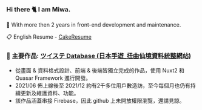 ### Hi there 🐈 I am Miwa.
💼 With more then 2 years in front-end development and maintenance.

📋 English Resume - [CakeResume](https://www.cakeresume.com/504170169)

### 📁 主要作品: [ツイステ Database (日本手遊_扭曲仙境資料統整網站)](https://twst-database.herokuapp.com/)
- 從畫面 & 資料格式設計、前端 & 後端皆獨立完成的作品，使用 Nuxt2 和 Quasar Framework 進行開發。
- 2021/06 佈上線後至 2021/12 約有2千多位用戶數造訪，至今每個月也仍有持續更新及維護資料、功能。
- 該作品涵蓋串接 Firebase，因此 github 上未開放權限瀏覽，還請見諒。
